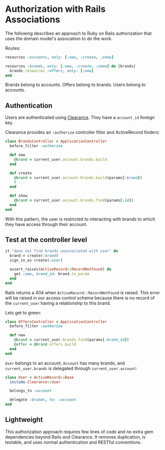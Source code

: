# Authorization with Rails Associations

The following describes an approach to Ruby on Rails authorization that
uses the domain model's association to do the work.

Routes:

```ruby
resources :accounts, only: [:new, :create, :show]

resources :brands, only: [:new, :create, :show] do |brands|
  brands.resources :offers, only: [:new]
end
```

Brands belong to accounts.
Offers belong to brands.
Users belong to accounts.

## Authentication

Users are authenticated using [Clearance].
They have a `account_id` foreign key.

[Clearance]: http://github.com/thoughtbot/clearance

Clearance provides an `:authorize` controller filter and ActiveRecord finders:

```ruby
class BrandsController < ApplicationController
  before_filter :authorize

  def new
    @brand = current_user.account.brands.build
  end

  def create
    @brand = current_user.account.brands.build(params[:brand])
    # ...
  end

  def show
    @brand = current_user.account.brands.find(params[:id])
  end
end
```

With this pattern,
the user is restricted to interacting with brands
to which they have access through their account.

## Test at the controller level

```ruby
it "does not find brands unassociated with user" do
  brand = create(:brand)
  sign_in_as create(:user)

  assert_raises(ActiveRecord::RecordNotFound) do
    get :new, brand_id: brand.to_param
  end
end
```

Rails returns a 404 when `ActiveRecord::RecordNotFound` is raised.
This error will be raised in our access control scheme because
there is no record of the `current_user` having a relationship to this brand.

Lets get to green:

```ruby
class OffersController < ApplicationController
  before_filter :authorize

  def new
    @brand = current_user.brands.find(params[:brand_id])
    @offer = @brand.offers.build
  end
end
```

`User` belongs to an account,
`Account` has many brands,
and `current_user.brands` is delegated through `current_user.account`:

```ruby
class User < ActiveRecord::Base
  include Clearance::User

  belongs_to :account

  delegate :brands, to: :account
end
```

## Lightweight

This authorization approach requires few lines of code
and no extra gem dependencies beyond Rails and Clearance.
It removes duplication,
is testable,
and uses normal authentication and RESTful conventions.
